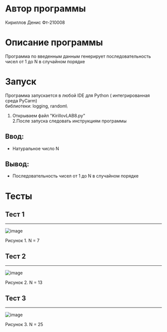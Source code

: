 # Автор программы
Кириллов Денис Фт-210008
# Описание программы 
Программа по введенным данным генерирует последовательность чисел от 1 до N в случайном порядке
# Запуск
Программа запускается в любой IDE для Python ( интегрированная среда PyCarm)\
библиотеки: logging, random\
1. Открываем файл "KirillovLAB8.py"\
2.После запуска следовать инструкциям программы
## Ввод:
- Натуральное число N
## Вывод:
- Последовательность чисел от 1 до N в случайном порядке
# Тесты
## Тест 1 
___
![image](https://user-images.githubusercontent.com/113837843/200651873-2d87143c-811b-4490-9930-3ed7078e5837.png)

Рисунок 1. N = 7
## Тест 2 
___
![image](https://user-images.githubusercontent.com/113837843/200651947-37b34118-3a2a-4e76-8419-826ce741ddc8.png)

Рисунок 2. N = 13
## Тест 3 
___
![image](https://user-images.githubusercontent.com/113837843/200652015-fb82f97d-2963-442c-b465-6cd4f3a1b7a7.png)

Рисунок 3. N = 25
